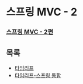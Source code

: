 # 스프링 MVC - 2
### [스프링 MVC - 2편](https://www.inflearn.com/course/%EC%8A%A4%ED%94%84%EB%A7%81-mvc-2/dashboard)

## 목록
- [타임리프](thymeleaf.md)
- [타임리프-스프링 통합](thymeleaf_spring.md)